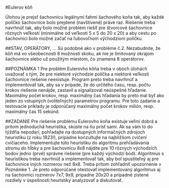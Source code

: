 #Eulerov kôň

Úlohou je prejsť šachovnicu legálnymi ťahmi šachového koňa tak, aby každé políčko šachovnice bolo prejdené (navštívené) práve raz. Riešenie treba navrhnúť tak, aby bolo možné problém riešiť pre štvorcové šachovnice rôznych veľkostí (minimálne od veľkosti 5 x 5 do 20 x 20) a aby cestu po šachovnici bolo možné začať na ľubovoľnom východziom políčku.

##STAV, OPERÁTORY, ...
Sú podobné ako v probléme č.2. Nezabudnite, že kôň má vo všeobecnosti 8 možností skoku, ak nie je limitovaný okrajom šachovnice alebo už použitým miestom, čo znamená 8 operátorov.

##POZNÁMKA 1
Pre problém Eulerovho kôňa treba v oboch úlohách uvažovať s tým, že pre niektoré východzie políčka a niektoré veľkosti šachovnice riešenie neexistuje. Program preto treba navrhnúť a implementovať tak, aby sa v prípade, že do určitého času, resp. počtu krokov riešenie nenájde, zastavil a signalizoval neúspešné hľadanie. Maximálny počet krokov, resp. maximálny čas hľadania by preto mal byť ako jeden zo vstupných (voliteľných) parametrov programu. Pre toto zadanie a testovacie príklady je odporúčaný maximálny počet krokov milión, resp. maximálny čas 15 sekúnd.

##ZADANIE
Pre riešenie problému Eulerovho koňa existuje veľmi dobrá a pritom jednoduchá heuristika, skúste na ňu prísť sami. Ak sa vám to do týždňa nepodarí, pohľadajte na dostupných informačných zdrojoch heuristiku (z roku 1823!), prípadne konzultujte na najbližšom cvičení cvičiaceho. Implementujte túto heuristiku do algoritmu prehľadávania stromu do hĺbky a pre šachovnicu 8x8 nájdite pre 10 rôznych východzích bodov jedno (prvé) správne riešenie (pre každý východzí bod). Algoritmus s heuristikou treba navrhnúť a implementovať tak, aby bol spustiteľný aj pre šachovnice iných rozmerov než 8x8. Treba pritom zohľadniť upozornenie v Poznámke 1. Je preto odporúčané otestovať implementovaný algoritmus aj na šachovnici rozmerov 7x7, 9x9, prípadne 20x20 a prípadné zistené rozdiely v úspešnosti heuristiky analyzovať a diskutovať.
